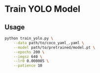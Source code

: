 # Train YOLO Model

## Usage

```bash
python train_yolo.py \
    --data path/to/coco_yaml_.yaml \
    --model path/to/pretrained/model.pt \
    --epochs 200 \
    --imgsz 640 \
    --lr0 0.000005 \
    --patience 10
```